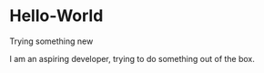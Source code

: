 # Hello-World
Trying something new


I am an aspiring developer, trying to do something out of the box.
